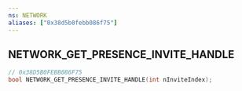 ```yaml
---
ns: NETWORK
aliases: ["0x38d5b0febb086f75"]
---
```

## NETWORK_GET_PRESENCE_INVITE_HANDLE

```c
// 0x38D5B0FEBB086F75
bool NETWORK_GET_PRESENCE_INVITE_HANDLE(int nInviteIndex);
```

